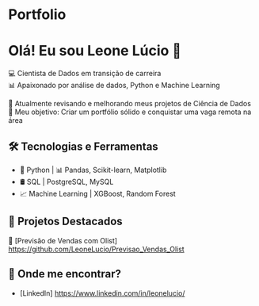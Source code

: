 # Portfolio

# Olá! Eu sou Leone Lúcio 👋

💻 Cientista de Dados em transição de carreira  
📊 Apaixonado por análise de dados, Python e Machine Learning  

🚀 Atualmente revisando e melhorando meus projetos de Ciência de Dados  
🎯 Meu objetivo: Criar um portfólio sólido e conquistar uma vaga remota na área  

## 🛠 Tecnologias e Ferramentas
- 🐍 Python | 📊 Pandas, Scikit-learn, Matplotlib  
- 🛢 SQL | PostgreSQL, MySQL  
- 📈 Machine Learning | XGBoost, Random Forest  

## 📌 Projetos Destacados
🔹 [Previsão de Vendas com Olist] https://github.com/LeoneLucio/Previsao_Vendas_Olist 

## 🔗 Onde me encontrar?
- [LinkedIn] https://www.linkedin.com/in/leonelucio/
